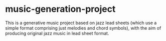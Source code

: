 # music-generation-project

This is a generative music project based on jazz lead sheets (which use a simple format comprising just melodies and
chord symbols), with the aim of producing original jazz music in lead sheet format.